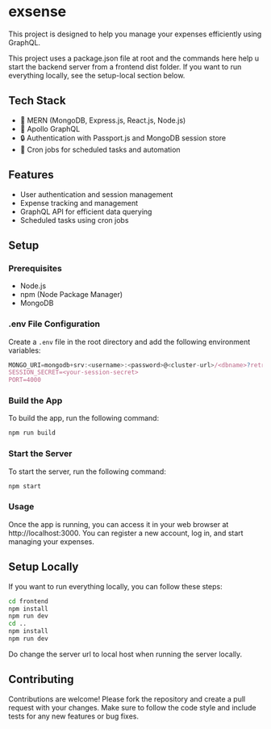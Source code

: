 # exsense

This project is designed to help you manage your expenses efficiently using GraphQL.

This project uses a package.json file at root and the commands here help u start the backend server from a frontend dist folder. If you want to run everything locally, see the setup-local section below.

## Tech Stack
- 🌟 MERN (MongoDB, Express.js, React.js, Node.js)
- 🚀 Apollo GraphQL
- 🔒 Authentication with Passport.js and MongoDB session store
- 👾 Cron jobs for scheduled tasks and automation

## Features
- User authentication and session management
- Expense tracking and management
- GraphQL API for efficient data querying
- Scheduled tasks using cron jobs

## Setup

### Prerequisites
- Node.js
- npm (Node Package Manager)
- MongoDB

### .env File Configuration
Create a `.env` file in the root directory and add the following environment variables:

```js
MONGO_URI=mongodb+srv:<username>:<password>@<cluster-url>/<dbname>?retryWrites=true&w=majority
SESSION_SECRET=<your-session-secret>
PORT=4000
```

### Build the App
To build the app, run the following command:
```bash
npm run build
```

### Start the Server
To start the server, run the following command:
```bash
npm start
```
### Usage
Once the app is running, you can access it in your web browser at http://localhost:3000. You can register a new account, log in, and start managing your expenses.

## Setup Locally
If you want to run everything locally, you can follow these steps:
```bash
cd frontend
npm install
npm run dev
cd ..
npm install
npm run dev
```
Do change the server url to local host when running the server locally.

## Contributing
Contributions are welcome! Please fork the repository and create a pull request with your changes. Make sure to follow the code style and include tests for any new features or bug fixes.